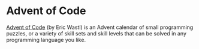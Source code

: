 # Advent of Code

[Advent of Code](https://adventofcode.com/) (by Eric Wastl) is an Advent calendar of small programming puzzles, or a variety of skill sets and skill levels that can be solved in any programming language you like.

